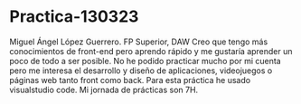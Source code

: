 # Practica-130323
Miguel Ángel López Guerrero. FP Superior, DAW
Creo que tengo más conocimientos de front-end pero aprendo rápido y me gustaría aprender un poco de todo a ser posible.
No he podido practicar mucho por mi cuenta pero me interesa el desarrollo y diseño de aplicaciones, videojuegos o páginas web tanto front como back.
Para esta práctica he usado visualstudio code.
Mi jornada de prácticas son 7H.
